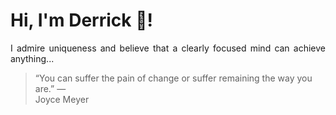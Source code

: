 # Hi, I'm Derrick 👋!
<p align="justify">I admire uniqueness and believe that a clearly focused mind can achieve anything...</p> 
<!-- #quote-start -->
<blockquote>&ldquo;You can suffer the pain of change or suffer remaining the way you are.&rdquo; &mdash; <footer>Joyce Meyer</footer></blockquote>
<!-- #quote-end -->
